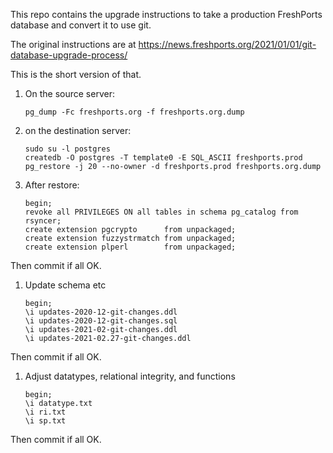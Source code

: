 This repo contains the upgrade instructions to take a production FreshPorts
database and convert it to use git.

The original instructions are at https://news.freshports.org/2021/01/01/git-database-upgrade-process/

This is the short version of that.

1. On the source server:

       pg_dump -Fc freshports.org -f freshports.org.dump

1. on the destination server:

       sudo su -l postgres
       createdb -O postgres -T template0 -E SQL_ASCII freshports.prod
       pg_restore -j 20 --no-owner -d freshports.prod freshports.org.dump 

1. After restore:

       begin;
       revoke all PRIVILEGES ON all tables in schema pg_catalog from rsyncer;
       create extension pgcrypto      from unpackaged;
       create extension fuzzystrmatch from unpackaged;
       create extension plperl        from unpackaged;

 Then commit if all OK.

1. Update schema etc

       begin;
       \i updates-2020-12-git-changes.ddl
       \i updates-2020-12-git-changes.sql
       \i updates-2021-02-git-changes.ddl
       \i updates-2021-02.27-git-changes.ddl

 Then commit if all OK.

1. Adjust datatypes, relational integrity, and functions

       begin;
       \i datatype.txt
       \i ri.txt
       \i sp.txt

 Then commit if all OK.

